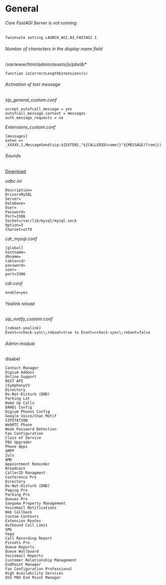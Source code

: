 # General

###### Core FastAGI Server is not running
```
fwconsole setting LAUNCH_AGI_AS_FASTAGI 1
```

###### Number of characters in the display name field

_/var/www/html/admin/assets/js/pbxlib*_

```
function isCorrectLengthExtensions(s)
```

###### Activation of text message

*sip_general_custom.conf*
```
accept_outofcall_message = yes
outofcall_message_context = messages
auth_message_requests = no
```

*Extensions_custom.conf*
```
[messages]
exten => _XXXXX,1,MessageSend(sip:${EXTEN},"${CALLERID(name)}"${MESSAGE(from)})
```

###### Sounds
[Download](http://downloads.asterisk.org/pub/telephony/sounds/)


_odbc.ini_
```
Description=
Driver=MySQL
Server=
Database=
User=
Password=
Port=3306
Socket=/var/lib/mysql/mysql.sock
Option=3
Charset=utf8
```

*cdr_mysql.conf*
```
[global]
hostname=
dbname=
table=cdr
password=
user=
port=3306
```
_cdr.conf_
```
enable=yes
```

###### Yealink reload
_sip_notify_custom.conf_
```
[reboot-yealink]
Event=>check-sync\;reboot=true to Event=>check-sync\;reboot=false
```

###### Admin module
disabel
```
Contact Manager
Digium Addons
Online Support
REST API
iSymphonyV3
Directory
Do-Not-Disturb (DND)
Parking Lot
Wake Up Calls
DAHDi Config
Digium Phones Config
Google Voice/Chan Motif
SIPSTATION
WebRTC Phone
Weak Password Detection
Fax Configuration
Class of Service
PBX Upgrader
Phone Apps
XMPP
Zulu
AMD
Appointment Reminder
Broadcast
CallerID Managment
Conference Pro
Directory
Do-Not-Disturb (DND)
Paging Pro
Parking Pro
Queues Pro
Sangoma Property Management
Voicemail Notifications
Web Callback
Custom Contexts
Extension Routes
Outbound Call Limit
SMS
Vega
Call Recording Report
Pinsets Pro
Queue Reports
Queue Wallboard
Voicemail Reports
Customer Relationship Management
EndPoint Manager
Fax Configuration Professional
High Availability Services
OSS PBX End Point Manager
```
